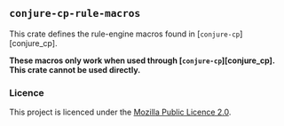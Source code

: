 ## `conjure-cp-rule-macros`

This crate defines the rule-engine macros found in
[`conjure-cp`][conjure_cp].

**These macros only work when used through [`conjure-cp`][conjure_cp]. This crate cannot be
used directly.**

### Licence

This project is licenced under the [Mozilla Public Licence
2.0](https://www.mozilla.org/en-US/MPL/2.0/).

[conjure-cp]: https://github.com/conjure-cp/conjure-oxide/crates/conjure-cp
